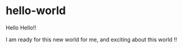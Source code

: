# hello-world

Hello Hello!!

I am ready for this new world for me, and exciting about this world !!

